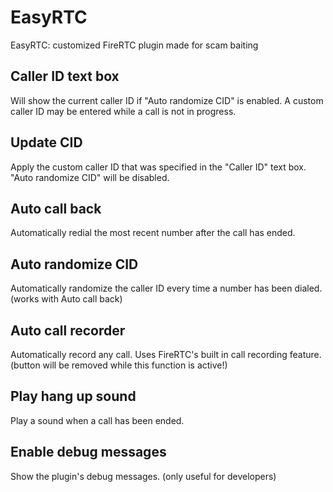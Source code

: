 # EasyRTC
EasyRTC: customized FireRTC plugin made for scam baiting


## Caller ID text box 
Will show the current caller ID if "Auto randomize CID" is enabled. A custom caller ID may be entered while a call is not in progress.

## Update CID
Apply the custom caller ID that was specified in the "Caller ID" text box. "Auto randomize CID" will be disabled.
</br>



## Auto call back
Automatically redial the most recent number after the call has ended.


## Auto randomize CID
Automatically randomize the caller ID every time a number has been dialed. (works with Auto call back)


## Auto call recorder
Automatically record any call. Uses FireRTC's built in call recording feature. (button will be removed while this function is active!)


## Play hang up sound
Play a sound when a call has been ended.


## Enable debug messages
Show the plugin's debug messages. (only useful for developers)
